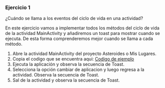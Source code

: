 ### Ejercicio 1
¿Cuándo se llama a los eventos del ciclo de vida en una actividad?

En este ejercicio vamos a implementar todos los métodos del ciclo de vida de la actividad MainActivity y añadiremos un toast para mostrar cuando se ejecuta. De esta forma comprenderemos mejor cuando se llama a cada método.

1. Abre la actividad MainActivity del proyecto Asteroides o Mis Lugares.
2. Copia el codigo que se encuentra aqui: [Codigo de ejemplo](/chapter2/MainActivity.java)
3. Ejecuta la aplicación y observa la secuencia de Toast.
4. Selecciona la opción cambiar de aplicacion y luego regresa a la actividad. Observa la secuencia de Toast.
5. Sal de la actividad y observa la secuencia de Toast.
